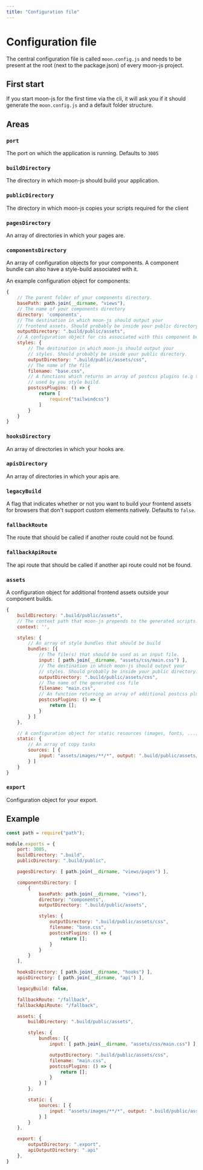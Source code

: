 ```yaml
---
title: "Configuration file"
---
```

# Configuration file

The central configuration file is called `moon.config.js` and needs to be
present at the root (next to the package.json) of every moon-js project.

## First start

If you start moon-js for the first time via the cli, it will ask you
if it should generate the `moon.config.js` and a default folder structure.

## Areas

### `port`
The port on which the application is running. Defaults to `3005`

### `buildDirectory`
The directory in which moon-js should build your application.

### `publicDirectory`
The directory in which moon-js copies your scripts required for the client

### `pagesDirectory`
An array of directories in which your pages are.

### `componentsDirectory`
An array of configuration objects for your components. A component bundle can also
have a style-build associated with it.

An example configuration object for components:
```js
{
    // The parent folder of your components directory.
    basePath: path.join(__dirname, "views"),
    // The name of your components directory
    directory: 'components',
    // The destination in which moon-js should output your
    // frontend assets. Should probably be inside your public directory.
    outputDirectory: ".build/public/assets",
    // A configuration object for css associated with this component bundle
    styles: {
        // The destination in which moon-js should output your
        // styles. Should probably be inside your public directory.
        outputDirectory: ".build/public/assets/css",
        // The name of the file
        filename: "base.css",
        // A functions which returns an array of postcss plugins (e.g tailwind)
        // used by you style build. 
        postcssPlugins: () => {
            return [
                require("tailwindcss")
            ]
        }
    }
}
```
### `hooksDirectory`
An array of directories in which your hooks are.

### `apisDirectory`
An array of directories in which your apis are.

### `legacyBuild`
A flag that indicates whether or not you want to build your
frontend assets for browsers that don't support custom elements natively.
Defaults to `false`.

### `fallbackRoute`
The route that should be called if another route could not be found.

### `fallbackApiRoute`
The api route that should be called if another api route could not be
found.

### `assets`
A configuration object for additional frontend assets outside your
component builds.

```js
{
    buildDirectory: ".build/public/assets",
    // The context path that moon-js prepends to the generated scripts.
    context: '',

    styles: {
        // An array of style bundles that should be build
        bundles: [{
            // The file(s) that should be used as an input file.
            input: [ path.join(__dirname, "assets/css/main.css") ],
            // The destination in which moon-js should output your
            // styles. Should probably be inside your public directory.
            outputDirectory: ".build/public/assets/css",
            // The name of the generated css file
            filename: "main.css",
            // An function returning an array of additional postcss plugins
            postcssPlugins: () => {
                return [];
            }
        } ]
    },

    // A configuration object for static resources (images, fonts, ...)
    static: {
        // An array of copy tasks
        sources: [ {
            input: "assets/images/**/*", output: ".build/public/assets/images"
        } ]
    }
}
```

### `export`
Configuration object for your export.

## Example

```js
const path = require("path");

module.exports = {
    port: 3005,
    buildDirectory: ".build",
    publicDirectory: ".build/public",

    pagesDirectory: [ path.join(__dirname, "views/pages") ],

    componentsDirectory: [
        {
            basePath: path.join(__dirname, "views"),
            directory: "components",
            outputDirectory: ".build/public/assets",

            styles: {
                outputDirectory: ".build/public/assets/css",
                filename: "base.css",
                postcssPlugins: () => {
                    return [];
                }
            }
        }
    ],

    hooksDirectory: [ path.join(__dirname, "hooks") ],
    apisDirectory: [ path.join(__dirname, "api") ],

    legacyBuild: false,

    fallbackRoute: "/fallback",
    fallbackApiRoute: "/fallback",

    assets: {
        buildDirectory: ".build/public/assets",

        styles: {
            bundles: [{
                input: [ path.join(__dirname, "assets/css/main.css") ],

                outputDirectory: ".build/public/assets/css",
                filename: "main.css",
                postcssPlugins: () => {
                    return [];
                }
            } ]
        },

        static: {
            sources: [ {
                input: "assets/images/**/*", output: ".build/public/assets/images^"
            } ]
        }
    },

    export: {
        outputDirectory: ".export",
        apiOutputDirectory: ".api"
    },
}
```
